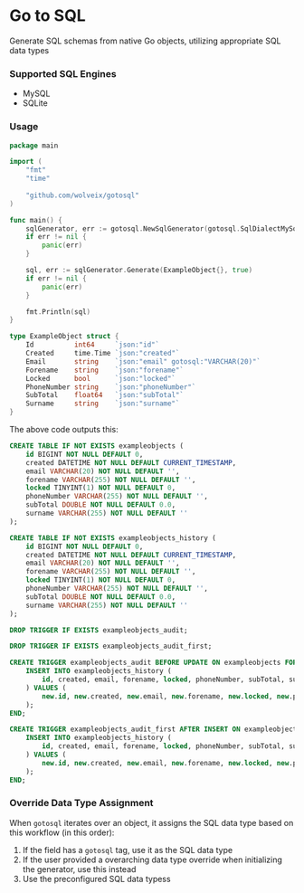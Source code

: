 # Go to SQL

Generate SQL schemas from native Go objects, utilizing appropriate SQL data types

### Supported SQL Engines
- MySQL
- SQLite

### Usage

```go
package main

import (
	"fmt"
	"time"
	
	"github.com/wolveix/gotosql"
)

func main() {
	sqlGenerator, err := gotosql.NewSqlGenerator(gotosql.SqlDialectMySql, false, map[string]string{"custompkg.myType": "INTEGER"})
	if err != nil {
		panic(err)
	}

	sql, err := sqlGenerator.Generate(ExampleObject{}, true)
	if err != nil {
		panic(err)
	}

	fmt.Println(sql)
}

type ExampleObject struct {
	Id          int64     `json:"id"`
	Created     time.Time `json:"created"`
	Email       string    `json:"email" gotosql:"VARCHAR(20)"`
	Forename    string    `json:"forename"`
	Locked      bool      `json:"locked"`
	PhoneNumber string    `json:"phoneNumber"`
	SubTotal    float64   `json:"subTotal"`
	Surname     string    `json:"surname"`
}
```

The above code outputs this:
```sql
CREATE TABLE IF NOT EXISTS exampleobjects (
    id BIGINT NOT NULL DEFAULT 0,
    created DATETIME NOT NULL DEFAULT CURRENT_TIMESTAMP,
    email VARCHAR(20) NOT NULL DEFAULT '',
    forename VARCHAR(255) NOT NULL DEFAULT '',
    locked TINYINT(1) NOT NULL DEFAULT 0,
    phoneNumber VARCHAR(255) NOT NULL DEFAULT '',
    subTotal DOUBLE NOT NULL DEFAULT 0.0,
    surname VARCHAR(255) NOT NULL DEFAULT ''
);

CREATE TABLE IF NOT EXISTS exampleobjects_history (
    id BIGINT NOT NULL DEFAULT 0,
    created DATETIME NOT NULL DEFAULT CURRENT_TIMESTAMP,
    email VARCHAR(20) NOT NULL DEFAULT '',
    forename VARCHAR(255) NOT NULL DEFAULT '',
    locked TINYINT(1) NOT NULL DEFAULT 0,
    phoneNumber VARCHAR(255) NOT NULL DEFAULT '',
    subTotal DOUBLE NOT NULL DEFAULT 0.0,
    surname VARCHAR(255) NOT NULL DEFAULT ''
);

DROP TRIGGER IF EXISTS exampleobjects_audit;

DROP TRIGGER IF EXISTS exampleobjects_audit_first;

CREATE TRIGGER exampleobjects_audit BEFORE UPDATE ON exampleobjects FOR EACH ROW BEGIN
    INSERT INTO exampleobjects_history (
        id, created, email, forename, locked, phoneNumber, subTotal, surname
    ) VALUES (
        new.id, new.created, new.email, new.forename, new.locked, new.phoneNumber, new.subTotal, new.surname
    );
END;

CREATE TRIGGER exampleobjects_audit_first AFTER INSERT ON exampleobjects FOR EACH ROW BEGIN
    INSERT INTO exampleobjects_history (
        id, created, email, forename, locked, phoneNumber, subTotal, surname
    ) VALUES (
        new.id, new.created, new.email, new.forename, new.locked, new.phoneNumber, new.subTotal, new.surname
    );
END;
```

### Override Data Type Assignment
When `gotosql` iterates over an object, it assigns the SQL data type based on this workflow (in this order):
1. If the field has a `gotosql` tag, use it as the SQL data type
2. If the user provided a overarching data type override when initializing the generator, use this instead
3. Use the preconfigured SQL data typess
